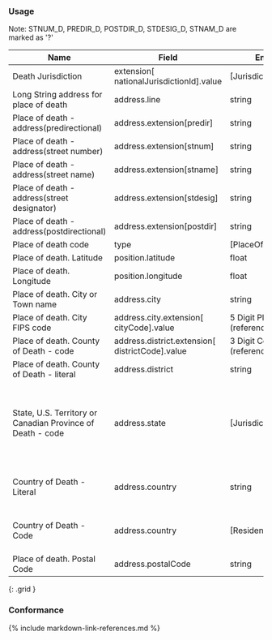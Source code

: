 ### Usage
Note: STNUM_D, PREDIR_D, POSTDIR_D, STDESIG_D, STNAM_D are marked as '?'

| **Name** |  **Field**   |  **Encoding**  |  **IJE Field Name(s)**  |
| ---------------| ------------------------ | ------------- | ------------------- |
| Death Jurisdiction   | extension[ nationalJurisdictionId].value        | [JurisdictionVS] | jurisdictionID |
| Long String address for place of death  | address.line  | string | ADDRESS_D  |
| Place of death - address(predirectional) | address.extension[predir]  | string | PREDIR_D  |
| Place of death - address(street number) | address.extension[stnum]  | string | STNUM_D  |
| Place of death - address(street name) | address.extension[stname]  | string | STNAM_D |
| Place of death - address(street designator) | address.extension[stdesig]  | string | STDESIG_D  |
| Place of death - address(postdirectional) | address.extension[postdir]  | string | POSTDIR_RD |
| Place of death code  | type  | [PlaceOfDeathVS] | DPLACE  |
| Place of death. Latitude | position.latitude | float | LAT_D |
| Place of death. Longitude | position.longitude | float | LONG_D |
| Place of death. City or Town name  | address.city  | string | CITYTEXT_D  |
| Place of death. City FIPS code | address.city.extension[ cityCode].value  | 5 Digit Place code (reference) | CITYCODE_D  |
| Place of death. County of Death - code  | address.district.extension[ districtCode].value  | 3 Digit County code (reference) | COD  |
| Place of death. County of Death - literal | address.district  | string | COUNTYTEXT_D  |
| State, U.S. Territory or Canadian Province of Death - code | address.state | [JurisdictionVS] | DSTATE, STATETEXT_D (expansion of coded value). For US Death certificates should be a US Jurisdiction. |
| Country of Death - Literal  | address.country  | string | DTHCOUNTRY. Not used.  For US Death certificates should be US  |
| Country of Death - Code | address.country  | [ResidenceCountryVS] | DTHCOUNTRYCD. Not used.  For US Death certificates should be US |
| Place of death. Postal Code  | address.postalCode | string | ZIP9_D  |
{: .grid }


### Conformance

{% include markdown-link-references.md %}
